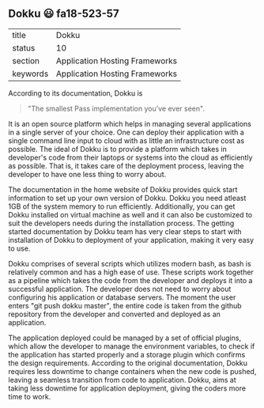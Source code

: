 ## Dokku :smiley: fa18-523-57


|          |                                |
| -------- | ------------------------------ |
| title    | Dokku                          | 
| status   | 10                             |
| section  | Application Hosting Frameworks |
| keywords | Application Hosting Frameworks |


According to its documentation, Dokku is

> "The smallest Pass implementation you’ve ever seen".

It is an open source platform which helps in managing several applications in a single server of your choice. One can deploy their application with a single command line input to cloud with as little an infrastructure cost as possible. The ideal of Dokku is to provide a platform which takes in developer's code from their laptops or systems into the cloud as efficiently as possible. That is, it takes care of the deployment process, leaving the developer to have one less thing to worry about.

The documentation in the home website of Dokku provides quick start information to set up your own version of Dokku. Dokku you need atleast 1GB of the system memory to run efficiently. Additionally, you can get Dokku installed on virtual machine as well and it can also be customized to suit the developers needs during the installation process. The getting started documentation by Dokku team has very clear steps to start with installation of Dokku to deployment of your application, making it very easy to use.

Dokku comprises of several scripts which utilizes modern bash, as bash is relatively common and has a high ease of use. These scripts work together as a pipeline which takes the code from the developer and deploys it into a successful application. The developer does not need to worry about configuring his application or database servers. The moment the user enters "git push dokku master", the entire code is taken from the github repository from the developer and converted and deployed as an application.

The application deployed could be managed by a set of official plugins, which allow the developer to manage the environment variables, to check if the application has started properly and a storage plugin which confirms the design requirements. According to the original documentation, Dokku requires less downtime to change containers when the new code is pushed, leaving a seamless transition from code to application. Dokku, aims at taking less downtime for application deployment, giving the coders more time to work.
